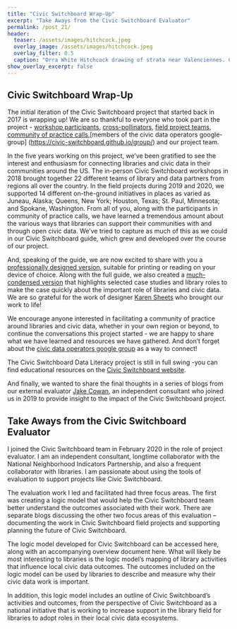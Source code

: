 ```yaml
---
title: "Civic Switchboard Wrap-Up"
excerpt: "Take Aways from the Civic Switchboard Evaluator"
permalink: /post_21/
header:
  teaser: /assets/images/hitchcock.jpeg
  overlay_image: /assets/images/hitchcock.jpeg
  overlay_filter: 0.5
  caption: "Orra White Hitchcock drawing of strata near Valenciennes. Courtesy of Amherst College Archives & Special Collections"
show_overlay_excerpt: false
---
```


## Civic Switchboard Wrap-Up

The initial iteration of the Civic Switchboard project that started back in 2017 is wrapping up! We are so thankful to everyone who took part in the project - [workshop participants](https://civic-switchboard.github.io/post_6/), [cross-pollinators](https://civic-switchboard.github.io/post_12/), [field project teams](https://civic-switchboard.github.io/post_13/), [community of practice calls](https://civic-switchboard.github.io/post_19/),[members of the civic data operators google-group] (https://civic-switchboard.github.io/group/) and our project team.   

In the five years working on this project, we’ve been gratified to see the interest and enthusiasm for connecting libraries and civic data in their communities around the US. The in-person Civic Switchboard workshops in 2018 brought together 22 different teams of library and data partners from regions all over the country. In the field projects during 2019 and 2020, we supported 14 different on-the-ground initiatives in places as varied as Juneau, Alaska; Queens, New York; Houston, Texas; St. Paul, Minnesota; and Spokane, Washington. From all of you, along with the participants in community of practice calls, we have learned a tremendous amount about the various ways that libraries can support their communities with and through open civic data. We’ve tried to capture as much of this as we could in our Civic Switchboard guide, which grew and developed over the course of our project.

And, speaking of the guide, we are now excited to share with you a [professionally designed version](https://civic-switchboard.github.io/assets/guide/Civic_Switchboard_Guide.pdf), suitable for printing or reading on your device of choice.  Along with the full guide, we also created a [much-condensed version](https://civic-switchboard.github.io/assets/guide/Connecting_Libraries_and_Civic_Data.pdf) that highlights selected case studies and library roles to make the case quickly about the important role of libraries and civic data.  We are so grateful for the work of designer [Karen Sheets](https://karensheets.myportfolio.com/about-me) who brought our work to life!  

We encourage anyone interested in facilitating a community of practice around libraries and civic data, whether in your own region or beyond, to continue the conversations this project started  - we are happy to share what we have learned and resources we have gathered.  And don’t forget about the [civic data operators google group](https://civic-switchboard.github.io/group/) as a way to connect!  

The Civic Switchboard Data Literacy project is still in full swing -you can find educational resources on the [Civic Switchboard website](https://civic-switchboard.gitbook.io/education-series/).  

And finally, we wanted to share the final thoughts in a series of blogs from our external evaluator [Jake Cowan](https://www.linkedin.com/in/jakecowan/), an independent consultant who joined us in 2019 to provide insight to the impact of the Civic Switchboard project.   







## Take Aways from the Civic Switchboard Evaluator

I joined the Civic Switchboard team in February 2020 in the role of project evaluator. I am an independent consultant, longtime collaborator with the National Neighborhood Indicators Partnership, and also a frequent collaborator with libraries. I am passionate about using the tools of evaluation to support projects like Civic Switchboard. 

The evaluation work I led and facilitated had three focus areas. The first was creating a logic model that would help the Civic Switchboard team better understand the outcomes associated with their work. There are separate blogs discussing the other two focus areas of this evaluation – documenting the work in Civic Switchboard field projects and supporting planning the future of Civic Switchboard. 

The logic model developed for Civic Switchboard can be accessed here, along with an accompanying overview document here. What will likely be most interesting to libraries is the logic model’s mapping of library activities that influence local civic data outcomes. The outcomes included on the logic model can be used by libraries to describe and measure why their civic data work is important. 

In addition, this logic model includes an outline of Civic Switchboard’s activities and outcomes, from the perspective of Civic Switchboard as a national initiative that is working to increase support in the library field for libraries to adopt roles in their local civic data ecosystems.
